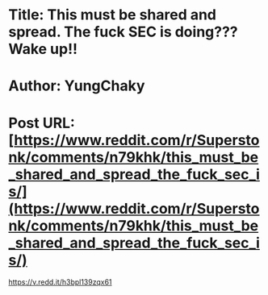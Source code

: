 # Title: This must be shared and spread. The fuck SEC is doing??? Wake up!!
# Author: YungChaky
# Post URL: [https://www.reddit.com/r/Superstonk/comments/n79khk/this_must_be_shared_and_spread_the_fuck_sec_is/](https://www.reddit.com/r/Superstonk/comments/n79khk/this_must_be_shared_and_spread_the_fuck_sec_is/)


https://v.redd.it/h3bpl139zqx61